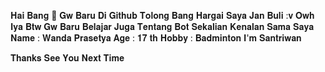 𝐇𝐚𝐢 𝐁𝐚𝐧𝐠 👋 𝐆𝐰 𝐁𝐚𝐫𝐮 𝐃𝐢 𝐆𝐢𝐭𝐡𝐮𝐛 𝐓𝐨𝐥𝐨𝐧𝐠 𝐁𝐚𝐧𝐠 𝐇𝐚𝐫𝐠𝐚𝐢 𝐒𝐚𝐲𝐚 𝐉𝐚𝐧 𝐁𝐮𝐥𝐢 :𝐯
𝐎𝐰𝐡 𝐈𝐲𝐚 𝐁𝐭𝐰 𝐆𝐰 𝐁𝐚𝐫𝐮 𝐁𝐞𝐥𝐚𝐣𝐚𝐫 𝐉𝐮𝐠𝐚 𝐓𝐞𝐧𝐭𝐚𝐧𝐠 𝐁𝐨𝐭
𝐒𝐞𝐤𝐚𝐥𝐢𝐚𝐧 𝐊𝐞𝐧𝐚𝐥𝐚𝐧 𝐒𝐚𝐦𝐚 𝐒𝐚𝐲𝐚
𝐍𝐚𝐦𝐞 : 𝐖𝐚𝐧𝐝𝐚 𝐏𝐫𝐚𝐬𝐞𝐭𝐲𝐚
𝐀𝐠𝐞 : 𝟏𝟕 𝐭𝐡
𝐇𝐨𝐛𝐛𝐲 : 𝐁𝐚𝐝𝐦𝐢𝐧𝐭𝐨𝐧
𝐈'𝐦 𝐒𝐚𝐧𝐭𝐫𝐢𝐰𝐚𝐧



𝐓𝐡𝐚𝐧𝐤𝐬 𝐒𝐞𝐞 𝐘𝐨𝐮 𝐍𝐞𝐱𝐭 𝐓𝐢𝐦𝐞
